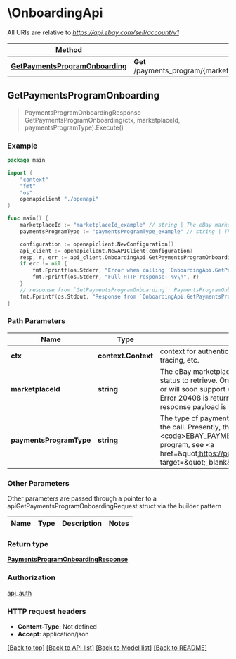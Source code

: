 # \OnboardingApi

All URIs are relative to *https://api.ebay.com/sell/account/v1*

Method | HTTP request | Description
------------- | ------------- | -------------
[**GetPaymentsProgramOnboarding**](OnboardingApi.md#GetPaymentsProgramOnboarding) | **Get** /payments_program/{marketplace_id}/{payments_program_type}/onboarding | 



## GetPaymentsProgramOnboarding

> PaymentsProgramOnboardingResponse GetPaymentsProgramOnboarding(ctx, marketplaceId, paymentsProgramType).Execute()





### Example

```go
package main

import (
    "context"
    "fmt"
    "os"
    openapiclient "./openapi"
)

func main() {
    marketplaceId := "marketplaceId_example" // string | The eBay marketplace ID associated with the onboarding status to retrieve. Only enums for marketplaces that support or will soon support eBay managed payments are allowed. Error 20408 is returned for any other eBay marketplace. No response payload is returned with this error.
    paymentsProgramType := "paymentsProgramType_example" // string | The type of payments program whose status is returned by the call. Presently, the only supported payments program is <code>EBAY_PAYMENTS</code>. For details on the program, see <a href=\"https://pages.ebay.com/payment/2.0/terms.html\" target=\"_blank\">Payments Terms of Use</a>. 

    configuration := openapiclient.NewConfiguration()
    api_client := openapiclient.NewAPIClient(configuration)
    resp, r, err := api_client.OnboardingApi.GetPaymentsProgramOnboarding(context.Background(), marketplaceId, paymentsProgramType).Execute()
    if err != nil {
        fmt.Fprintf(os.Stderr, "Error when calling `OnboardingApi.GetPaymentsProgramOnboarding``: %v\n", err)
        fmt.Fprintf(os.Stderr, "Full HTTP response: %v\n", r)
    }
    // response from `GetPaymentsProgramOnboarding`: PaymentsProgramOnboardingResponse
    fmt.Fprintf(os.Stdout, "Response from `OnboardingApi.GetPaymentsProgramOnboarding`: %v\n", resp)
}
```

### Path Parameters


Name | Type | Description  | Notes
------------- | ------------- | ------------- | -------------
**ctx** | **context.Context** | context for authentication, logging, cancellation, deadlines, tracing, etc.
**marketplaceId** | **string** | The eBay marketplace ID associated with the onboarding status to retrieve. Only enums for marketplaces that support or will soon support eBay managed payments are allowed. Error 20408 is returned for any other eBay marketplace. No response payload is returned with this error. | 
**paymentsProgramType** | **string** | The type of payments program whose status is returned by the call. Presently, the only supported payments program is &lt;code&gt;EBAY_PAYMENTS&lt;/code&gt;. For details on the program, see &lt;a href&#x3D;\&quot;https://pages.ebay.com/payment/2.0/terms.html\&quot; target&#x3D;\&quot;_blank\&quot;&gt;Payments Terms of Use&lt;/a&gt;.  | 

### Other Parameters

Other parameters are passed through a pointer to a apiGetPaymentsProgramOnboardingRequest struct via the builder pattern


Name | Type | Description  | Notes
------------- | ------------- | ------------- | -------------



### Return type

[**PaymentsProgramOnboardingResponse**](PaymentsProgramOnboardingResponse.md)

### Authorization

[api_auth](../README.md#api_auth)

### HTTP request headers

- **Content-Type**: Not defined
- **Accept**: application/json

[[Back to top]](#) [[Back to API list]](../README.md#documentation-for-api-endpoints)
[[Back to Model list]](../README.md#documentation-for-models)
[[Back to README]](../README.md)

